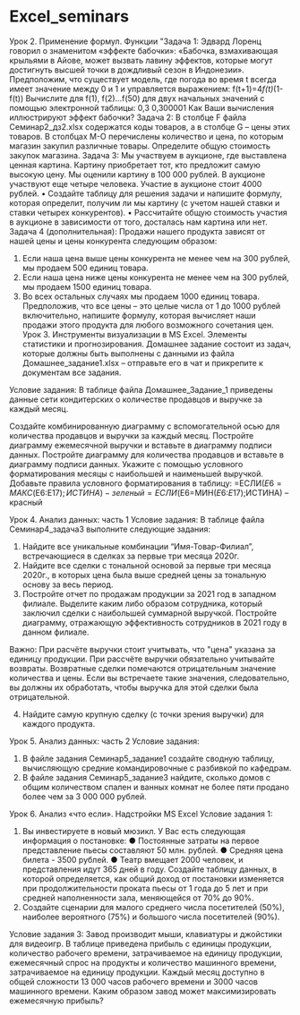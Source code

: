 # Excel_seminars
Урок 2. Применение формул. Функции
"Задача 1: Эдвард Лоренц говорил о знаменитом «эффекте бабочки»: «Бабочка, взмахивающая крыльями в Айове, может вызвать лавину эффектов, которые могут достигнуть высшей точки в дождливый сезон в Индонезии».
Предположим, что существует модель, где погода во время t всегда имеет значение между 0 и 1 и управляется выражением:
f(t+1)=4*f(t)*(1-f(t))
Вычислите для f(1), f(2)…f(50) для двух начальных значений с помощью электронной таблицы:
0,3
0,300001
Как Ваши вычисления иллюстрируют эффект бабочки?
Задача 2: В столбце F файла Cеминар2_дз2.xlsx содержатся коды товаров, а в столбце G – цены этих товаров. В столбцах М-О перечислены количество и цена, по которым магазин закупил различные товары. Определите общую стоимость закупок магазина.
Задача 3: Мы участвуем в аукционе, где выставлена ценная картина. Картину приобретает тот, кто предложит самую высокую цену. Мы оценили картину в 100 000 рублей. В аукционе участвуют еще четыре человека. Участие в аукционе стоит 4000 рублей.
•	Создайте таблицу для решения задачи и напишите формулу, которая определит, получим ли мы картину (с учетом нашей ставки и ставки четырех конкурентов).
•	Рассчитайте общую стоимость участия в аукционе в зависимости от того, досталась нам картина или нет.
Задача 4 (дополнительная): Продажи нашего продукта зависят от нашей цены и цены конкурента следующим образом:
1.	Если наша цена выше цены конкурента не менее чем на 300 рублей, мы продаем 500 единиц товара.
2.	Если наша цена ниже цены конкурента не менее чем на 300 рублей, мы продаем 1500 единиц товара.
3.	Во всех остальных случаях мы продаем 1000 единиц товара.
Предположив, что все цены – это целые числа от 1 до 1000  рублей включительно, напишите формулу, которая вычисляет наши продажи этого продукта для любого возможного сочетания цен.
Урок 3. Инструменты визуализации в MS Excel. Элементы статистики и прогнозирования.
Домашнее задание состоит из задач, которые должны быть выполнены с данными из файла Домашнее_задание1.xlsx – отправьте его в чат и прикрепите к документам все задания.

Условие задания: В таблице файла Домашнее_Задание_1 приведены данные сети кондитерских о количестве продавцов и выручке за каждый месяц.

Создайте комбинированную диаграмму с вспомогательной осью для количества продавцов и выручки за каждый месяц.
Постройте диаграмму ежемесячной выручки и вставьте в диаграмму подписи данных.
Постройте диаграмму для количества продавцов и вставьте в диаграмму подписи данных.
Укажите с помощью условного форматирования месяцы с наибольшей и наименьшей выручкой.
Добавьте правила условного форматирования в таблицу:
=ЕСЛИ($E6=МАКС($E$6:$E$17);ИСТИНА) - зеленый
=ЕСЛИ($E6=МИН($E$6:$E$17);ИСТИНА) – красный

Урок 4. Анализ данных: часть 1
Условие задания:
В таблице файла Семинар4_задача3 выполните следующие задания:
1. Найдите все уникальные комбинации “Имя-Товар-Филиал”, встречающиеся в сделках за первые три месяца 2020г.
2. Найдите все сделки с тональной основой за первые три месяца 2020г., в которых цена была выше средней цены за тональную основу за весь период.
3. Постройте отчет по продажам продукции за 2021 год в западном филиале. Выделите каким либо образом сотрудника, который заключил сделки с наибольшей суммарной выручкой. Постройте диаграмму, отражающую эффективность сотрудников в 2021 году в данном филиале.

Важно: При расчёте выручки стоит учитывать, что "цена" указана за единицу продукции. При рассчёте выручки обязательно учитывайте возвраты. Возвратные сделки помечаются отрицательным значение количества и цены. Если вы встречаете такие значения, следовательно, вы должны их обработать, чтобы выручка для этой сделки была отрицательной.

4. Найдите самую крупную сделку (с точки зрения выручки) для каждого продукта.

Урок 5. Анализ данных: часть 2
Условие задания:
1. В файле задания Семинар5_задание1 создайте сводную таблицу, вычисляющую средние командировочные с разбивкой по кафедрам.
2. В файле задания Семинар5_задание3 найдите, сколько домов с общим количеством спален и ванных комнат не более пяти продано более чем за 3 000 000 рублей.

Урок 6. Анализ «что если». Надстройки MS Excel
Условие задания 1:
1. Вы инвестируете в новый мюзикл. У Вас есть следующая информация о постановке:
● Постоянные затраты на первое представление пьесы составляют 50 млн. рублей.
● Средняя цена билета - 3500 рублей.
● Театр вмещает 2000 человек, и представления идут 365 дней в году.
Создайте таблицу данных, в которой определяется, как общий доход от постановки изменяется при
продолжительности проката пьесы от 1 года до 5 лет и при средней наполненности зала, меняющейся
от 70% до 90%.
2. Создайте сценарии для малого среднего числа посетителей (50%), наиболее вероятного (75%) и
большого числа посетителей (90%).

Условие задания 3:
Завод производит мыши, клавиатуры и джойстики для видеоигр. В таблице приведена прибыль с единицы продукции, количество рабочего времени, затрачиваемое
на единицу продукции, ежемесячный спрос на продукты и количество машинного времени, затрачиваемое на единицу продукции.
Каждый месяц доступно в общей сложности 13 000 часов рабочего времени и 3000 часов машинного времени. Каким образом завод может максимизировать ежемесячную прибыль?
